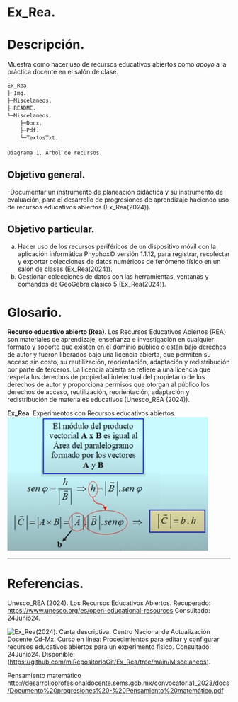 # Ex_Rea.

# Descripción.
Muestra como hacer uso de recursos educativos abiertos como _apoyo_ a la práctica docente
en el salón de clase.

```bash
Ex_Rea
├─Img.
├─Miscelaneos.
├─README.
└─Miscelaneos.
	├─Docx.
	├─Pdf.
	└─TextosTxt.
		
Diagrama 1. Árbol de recursos.
```

## Objetivo general. 

-Documentar un instrumento de planeación didáctica y su instrumento de evaluación, para el desarrollo 
de progresiones de aprendizaje haciendo uso de recursos educativos abiertos (Ex_Rea(2024)). 

## Objetivo particular. 

<ol type="a">
  <li>Hacer uso de los recursos periféricos de un dispositivo móvil 
      con la aplicación informática Phyphox© versión 1.1.12, para 
	  registrar, recolectar y exportar colecciones de datos numéricos 
	  de fenómeno físico en un salón de clases (Ex_Rea(2024)). </li>
  <li>Gestionar colecciones de datos con las herramientas, 
	  ventanas y comandos de GeoGebra clásico 5 (Ex_Rea(2024)). </li>
</ol>

# Glosario.

**Recurso educativo abierto (Rea)**.
	Los Recursos Educativos Abiertos (REA) son materiales de aprendizaje, 
	enseñanza e investigación en cualquier formato y soporte que existen 
	en el dominio público o están bajo derechos de autor y fueron 
	liberados bajo una licencia abierta, que permiten su acceso sin costo,
	su reutilización, reorientación, adaptación y redistribución por parte
	de terceros. 	La licencia abierta se refiere a una licencia que 
	respeta los derechos de propiedad intelectual del propietario de los 
	derechos de autor y proporciona permisos que otorgan al público los 
	derechos de acceso, reutilización, reorientación, adaptación y 
	redistribución de materiales educativos (Unesco_REA (2024)).

**Ex_Rea**.
	Experimentos con Recursos educativos abiertos.	<br>
	![producto vectorial](/Img/ecuaciones.PNG "Módulo producto vectorial")<br>
	
***
	
# Referencias.

Unesco_REA (2024).
Los Recursos Educativos Abiertos.
Recuperado: https://www.unesco.org/es/open-educational-resources
Consultado: 24Junio24.


![Ex_Rea(2024)](https://github.com/miRepositorioGit/Ex_Rea/tree/main/Miscelaneos).
Carta descriptiva. Centro Nacional de Actualización Docente Cd-Mx.
Curso en línea: Procedimientos para editar y configurar recursos educativos abiertos para un experimento físico.
Consultado: 24Junio24.
Disponible: (https://github.com/miRepositorioGit/Ex_Rea/tree/main/Miscelaneos).

Pensamiento matemático
http://desarrolloprofesionaldocente.sems.gob.mx/convocatoria1_2023/docs/Documento%20progresiones%20-%20Pensamiento%20matemático.pdf
